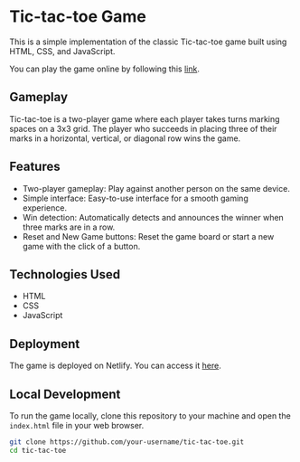 # Tic-tac-toe Game

This is a simple implementation of the classic Tic-tac-toe game built using HTML, CSS, and JavaScript.

You can play the game online by following this [link](https://66159628df043c213456d8d4--vermillion-frangollo-869c91.netlify.app/).

## Gameplay

Tic-tac-toe is a two-player game where each player takes turns marking spaces on a 3x3 grid. The player who succeeds in placing three of their marks in a horizontal, vertical, or diagonal row wins the game.

## Features

- Two-player gameplay: Play against another person on the same device.
- Simple interface: Easy-to-use interface for a smooth gaming experience.
- Win detection: Automatically detects and announces the winner when three marks are in a row.
- Reset and New Game buttons: Reset the game board or start a new game with the click of a button.

## Technologies Used

- HTML
- CSS
- JavaScript

## Deployment

The game is deployed on Netlify. You can access it [here](https://66159628df043c213456d8d4--vermillion-frangollo-869c91.netlify.app/).

## Local Development

To run the game locally, clone this repository to your machine and open the `index.html` file in your web browser.

```bash
git clone https://github.com/your-username/tic-tac-toe.git
cd tic-tac-toe
